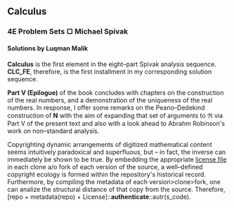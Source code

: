 ## Calculus
### 4E Problem Sets &#9634; Michael Spivak
#### Solutions by Luqman Malik

__Calculus__ is the first element in the eight–part Spivak analysis sequence. **CLC_FE**, therefore, is the first installment in my corresponding solution sequence.

**Part V (Epilogue)** of the book concludes with chapters on the construction of the real numbers, and a demonstration of the uniqueness of the real numbers. In response, I offer some remarks on the Peano–Dedekind construction of **N** with the aim of expanding that set of arguments to **&real;** via Part V of the present text and also with a look ahead to Abrahm Robinson's work on non–standard analysis.

Copyrighting dynamic arrangements of digitized mathematical content seems intuitively paradoxical and superfluous, but – in fact, the inverse can immediately be shown to be true. By embedding the appropriate [license file](https://choosealicense.com "OSL") in each clone a/o fork of each version of the source, a well–defined copyright ecology is formed within the repository's historical record. Furthermore, by compiling the metadata of each version>clone>fork, one can analize the structural distance of that copy from the source. Therefore, [repo + metadata(repo) + License]::**authenticate**::autr(s_code).
